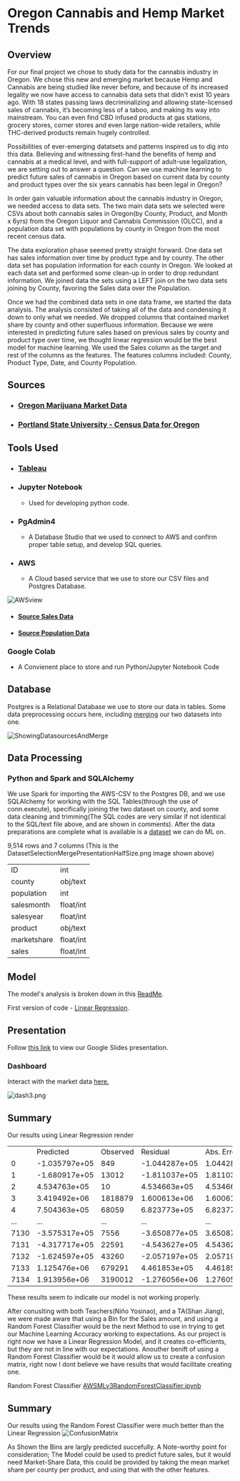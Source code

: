 # Oregon Cannabis and Hemp Market Trends

## Overview
For our final project we chose to study data for the cannabis industry in Oregon. We chose this new and emerging market because Hemp and Cannabis are being studied like never before, and because of its increased legality we now have access to cannabis data sets that didn't exist 10 years ago. With 18 states passing laws decriminalizing and allowing state-licensed sales of cannabis, it’s becoming less of a taboo, and making its way into mainstream. You can even find CBD infused products at gas stations, grocery stores, corner stores and even large nation-wide retailers, while THC-derived products remain hugely controlled.

Possibilities of ever-emerging datatsets and patterns inspired us to dig into this data. Believing and witnessing first-hand the benefits of hemp and cannabis at a medical level, and with full-support of adult-use legalization, we are setting out to answer a question. Can we use machine learning to predict future sales of cannabis in Oregon based on current data by county and product types over the six years cannabis has been legal in Oregon?

In order gain valuable information about the cannabis industry in Oregon, we needed access to data sets. The two main data sets we selected were CSVs about both cannabis sales in Oregon(by County, Product, and Month x 6yrs) from the Oregon Liquor and Cannabis Commission (OLCC), and a population data set with populations by county in Oregon from the most recent census data.

The data exploration phase seemed pretty straight forward. One data set has sales information over time by product type and by county. The other data set has population information for each county in Oregon. We looked at each data set and performed some clean-up in order to drop redundant information. We joined data the sets using a LEFT join on the two data sets joining by County, favoring the Sales data over the Population.

Once we had the combined data sets in one data frame, we started the data analysis. The analysis consisted of taking all of the data and condensing it down to only what we needed. We dropped columns that contained market share by county and other superfluous information. Because we were interested in predicting future sales based on previous sales by county and product type over time, we thought linear regression would be the best model for machine learning. We used the Sales column as the target and rest of the columns as the features. The features columns included: County, Product Type, Date, and County Population.

## Sources

- ### [Oregon Marijuana Market Data](https://www.oregon.gov/olcc/marijuana/Pages/Marijuana-Market-Data.aspx)

- ### [Portland State University - Census Data for Oregon](https://www.pdx.edu/population-research/census-data-oregon)

## Tools Used
<!-- ## Quick DBD
https://app.quickdatabasediagrams.com/#/
 -->
- ### [Tableau](https://public.tableau.com/app/profile/pau.rodriguez/viz/OregonCannabisandHempSales/CannabisSalesDashboard#1)

- ### Jupyter Notebook
	- Used for developing python code.

- ### PgAdmin4
	- A Database Studio that we used to connect to AWS and confirm proper table setup, and develop SQL queries.

- ### AWS
	- A Cloud based service that we use to store our CSV files and Postgres Database.
<!-- 
https://s3.console.aws.amazon.com/s3/buckets/myosus32022buk?region=us-west-2 -->

![AWSview](/imgs/AWS-Bucket.png)

- #### [Source Sales Data](https://myosus32022buk.s3.amazonaws.com/County%20Product%20Trend_Full%20Data_data.csv)

- #### [Source Population Data](https://myosus32022buk.s3.amazonaws.com/census_estimates.csv)

### Google Colab
- A Convienent place to store and run Python/Jupyter Notebook Code
<!-- https://colab.research.google.com/drive/10GP8dXiVwqJu2Y1AZJfR4IOSOO9fgVPP   AWScsvToDBwSQLmerge.ipynb -->
<!-- https://colab.research.google.com/drive/1SoEdLRvutqdlRRBVBOYx1OXHd_psNM_j   AWSMachineLearningv2done.ipynb -->


## Database 
Postgres is a Relational Database we use to store our data in tables. Some data preprocessing occurs here, including [merging](https://github.com/nedflowers/final_project/blob/main/forth_segment_final/cannadata.sql.txt) our two datasets into one.

![ShowingDatasourcesAndMerge](/imgs/DatasetSelectionMergePresentationHalfSize.png)

<!--  An early(but working) version of the SQL we use to do this is shown in this text file
(We have since moved the SQL code into SQL-Alcehmy/Python file below) -->

<!-- View PostgreSQL[script](https://github.com/nedflowers/final_project/blob/main/forth_segment_final/cannadata.sql.txt). -->

<!--https://github.com/nedflowers/final_project/tree/main/second_segment/DB -->

## Data Processing 
### Python and Spark and SQLAlchemy

We use Spark for importing the AWS-CSV to the Postgres DB,
and we use SQLAlchemy for working with the SQL Tables(through the use of conn.execute), specifically joining the two dataset on county,
and some data cleaning and trimming(The SQL codes are very similar if not identical to the SQL/text file above, and are shown in comments).
After the data preparations are complete what is available is a [dataset](https://github.com/nedflowers/final_project/blob/BE_final_project/forth_segment_final/AWScsvToDBwSQLmerge.ipynb) we can do ML on.

9,514 rows and 7 columns (This is the DatasetSelectionMergePresentationHalfSize.png image shown above)

<table>
	<tr><td>ID</td><td>int</td></tr>
	<tr><td>county</td><td>obj/text</td></tr>
	<tr><td>population</td><td>int</td></tr>
	<tr><td>salesmonth</td><td>float/int</td></tr>
	<tr><td>salesyear</td><td>float/int</td></tr>
	<tr><td>product</td><td>obj/text</td></tr>
	<tr><td>marketshare</td><td>float/int</td></tr>
	<tr><td>sales</td><td>float/int</td></tr>
</table>

## Model 
The model's analysis is broken down in this [ReadMe](https://github.com/nedflowers/final_project/blob/main/forth_segment_final/MachineLearningModel.md).

First version of code - [Linear Regression](https://github.com/nedflowers/final_project/blob/main/forth_segment_final/AWSMachineLearningv2done.ipynb).


## Presentation
Follow [this link](https://github.com/nedflowers/final_project/blob/main/second_segment/Slides/PREZ/Copy%20of%20CannaPres.pdf) to view our Google Slides presentation.

### Dashboard
Interact with the market data [here.](https://public.tableau.com/views/OregonCannabisandHempSales/CannabisSalesDashboard?:language=en-US&:display_count=n&:origin=viz_share_link)

![dash3.png](https://github.com/nedflowers/final_project/blob/main/imgs/dash3.png)


## Summary
Our results using Linear Regression render
<table>
	<tr><td>&nbsp;</td><td>Predicted</td><td>Observed</td><td>Residual</td><td>Abs. Error</td></tr>
	<tr><td>0</td><td>-1.035797e+05</td><td>849</td><td>-1.044287e+05</td><td>1.044287e+05</td></tr>
	<tr><td>1</td><td>-1.680917e+05</td><td>13012</td><td>-1.811037e+05</td><td>1.811037e+05</td></tr>
	<tr><td>2</td><td>4.534763e+05</td><td>10</td><td>4.534663e+05</td><td>4.534663e+05</td></tr>
	<tr><td>3</td><td>3.419492e+06</td><td>1818879</td><td>1.600613e+06</td><td>1.600613e+06</td></tr>
	<tr><td>4</td><td>7.504363e+05</td><td>68059</td><td>6.823773e+05</td><td>6.823773e+05</td></tr>
	<tr><td>...</td><td>...</td><td>...</td><td>...</td><td>...</td></tr>
	<tr><td>7130</td><td>-3.575317e+05</td><td>7556</td><td>-3.650877e+05</td><td>3.650877e+05</td></tr>
	<tr><td>7131</td><td>-4.317717e+05</td><td>22591</td><td>-4.543627e+05</td><td>4.543627e+05</td></tr>
	<tr><td>7132</td><td>-1.624597e+05</td><td>43260</td><td>-2.057197e+05</td><td>2.057197e+05</td></tr>
	<tr><td>7133</td><td>1.125476e+06</td><td>679291</td><td>4.461853e+05</td><td>4.461853e+05</td></tr>
	<tr><td>7134</td><td>1.913956e+06</td><td>3190012</td><td>-1.276056e+06</td><td>1.276056e+06</td></tr>
</table>

These results seem to indicate our model is not working properly.

After conuslting with both Teachers(Niño Yosinao), and a TA(Shan Jiang), we were made aware that using a Bin for the Sales amount, and using a Random Forest Classifier would be the next Method to use in trying to get our Machine Learning Accuracy working to expectations. As our project is right now we have a Linear Regression Model, and it creates co-efficients, but they are not in line with our expectations. Anouther benift of using a Random Forest Classifier would be it would allow us to create a confusion matrix, right now I dont believe we have results that would facilitate creating one.  



Random Forest Classifier
[AWSMLv3RandomForestClassifier.ipynb](https://github.com/nedflowers/final_project/blob/main/forth_segment_final/AWSMLv3RandomForestClassifier.ipynb)

## Summary
Our results using the Random Forest Classifier were much better than the Linear Regression
![ConfusionMatrix](https://github.com/nedflowers/final_project/blob/main/imgs/ConfusionMatrix.png)

As Shown the Bins are largly predicted succefully.
A Note-worthy point for consideration; The Model could be used to predict future sales, but it would need Market-Share Data, this could be provided by taking the mean market share per county per product, and using that with the other features.


